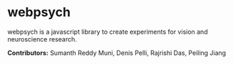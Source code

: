 # webpsych

webpsych is a javascript library to create experiments for vision and neuroscience research.

**Contributors:**
Sumanth Reddy Muni,
Denis Pelli,
Rajrishi Das,
Peiling Jiang
